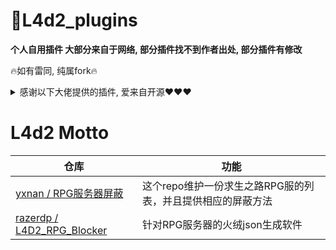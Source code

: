 # 📌L4d2_plugins
**个人自用插件 大部分来自于网络, 部分插件找不到作者出处, 部分插件有修改**

🔥如有雷同, 纯属fork🔥

<details><summary>感谢以下大佬提供的插件, 爱来自开源❤❤❤</summary>

> 以下排名不分先后
<table>
  <tr>
  <td align="center">
		<a href="https://steamcommunity.com/id/sorallll">
			<img src="https://avatars.githubusercontent.com/u/49420198" width="60px;" alt="钵钵鸡"/>
			<p>sorallll</p>
		</a>
		<a href="https://github.com/umlka/l4d2">l4d2</a>
	</td>
	<td align="center">
		<a href="https://github.com/Target5150">
			<img src="https://avatars.githubusercontent.com/u/42076548" width="60px;" alt="Target5150"/>
			<p>Target5150</p>
		<a href="https://github.com/Target5150/MoYu_Server_Stupid_Plugins">MoYu_Server_Stupid_Plugins</a>
		</a>
	</td>
	<td align="center">
		<a href="https://github.com/Lin515">
			<img src="https://avatars.githubusercontent.com/u/35224561" width="60px;" alt="Lin515"/>
			<p>Lin515</p>
		<a href="https://github.com/Lin515/L4D_LinGe_Plugins">L4D2_LinGe_VScripts</a>
		</a>
	</td>
	<td align="center">
		<a href="https://github.com/fbef0102">
			<img src="https://avatars.githubusercontent.com/u/12229810" width="60px;" alt="fbef0102"/>
			<p>fbef0102</p>
		</a>
		<a href="https://github.com/fbef0102/L4D1_2-Plugins">L4D1_2-Plugins</a>
	</td>
	<td align="center">
		<a href="https://github.com/Caibiii">
			<img src="https://avatars.githubusercontent.com/u/64267950" width="60px;" alt="Caibiii"/>
			<p style="margin-bottom: 0;">Caibiii</p>
			<a href="https://github.com/Caibiii/AnneServer">AnneServer</a>
		</a>
	</td>
	</tr>
	<tr>
	<td align="center">
		<a href="https://github.com/fdxx">
			<img src="https://avatars.githubusercontent.com/u/44993923" width="60px;" alt="fdxx"/>
			<p>fdxx</p>
		</a>
		<a href="https://github.com/fdxx/l4d2_plugins">l4d2_plugins</a>
	</td>
	<td align="center">
		<a href="https://github.com/SilvDev">
			<img src="https://avatars.githubusercontent.com/u/6685181" width="60px;" alt="Silvers"/>
			<p>Silvers</p>
		</a>
		<a href="https://www.sourcemod.net/plugins.php?author=Silvers&search=1&sortby=title&order=0">his plugins</a>
	</td>
	<td align="center">
		<a href="https://github.com/SirPlease">
			<img src="https://avatars.githubusercontent.com/u/2643403" width="60px;" alt="SirPlease"/>
			<p>SirPlease</p>
		</a>
		<a href="https://github.com/SirPlease/L4D2-Competitive-Rework">L4D2-Competitive-Rework</a>
	</td>
	<td align="center">
		<a href="https://github.com/PencilMario">
			<img src="https://avatars.githubusercontent.com/u/72117241" width="60px;" alt="PencilMario"/>
			<p>PencilMario</p>
			</a>
		<a href="https://github.com/PencilMario/L4D2-Not0721Here-CoopSvPlugins">L4D2-Not0721Here-CoopSvPlugins</a>
	</td>
	<td align="center">
		<a href="https://github.com/fantasylidong">
			<img src="https://avatars.githubusercontent.com/u/22582796" width="60px;" alt="fantasylidong"/>
			<p>fantasylidong</p>
		</a>
		<a href="https://github.com/fantasylidong/CompetitiveWithAnne">L4D2-Not0721Here-CoopSvPlugins</a>
	</td>
	</tr>
	<tr>
	<td align="center">
		<a href="https://github.com/NanakaNeko">
			<img src="https://avatars.githubusercontent.com/u/81429435" width="60px;" alt="NanakaNeko"/>
			<p>NanakaNeko</p>
		</a>
		<a href="https://github.com/NanakaNeko/l4d2_plugins_coop">l4d2_plugins_coop</a>
	</td>
	<td align="center">
		<a href="https://github.com/accelerator74">
			<img src="https://avatars.githubusercontent.com/u/18032476" width="60px;" alt="accelerator74"/>
			<p>accelerator74</p>
		</a>
		<a href="https://github.com/accelerator74/sp-plugins">l4d2_plugins_coop</a>
	</td>
	<td align="center">
		<a href="https://github.com/GlowingTree880">
			<img src="https://avatars.githubusercontent.com/u/85665832" width="60px;" alt="GlowingTree880"/>
			<p>夜雨真白</p>
		</a>
		<a href="https://github.com/GlowingTree880/L4D2_LittlePlugins">L4D2_LittlePlugins</a>
	</td>
	</tr>
</table>
</details>

# L4d2 Motto
|仓库|功能|
|-|-|
|[yxnan / RPG服务器屏蔽](https://github.com/yxnan/block-l4d2-rpg-servers) | 这个repo维护一份求生之路RPG服的列表，并且提供相应的屏蔽方法|
|[razerdp / L4D2_RPG_Blocker](https://github.com/razerdp/L4D2_RPG_Blocker) | 针对RPG服务器的火绒json生成软件|
